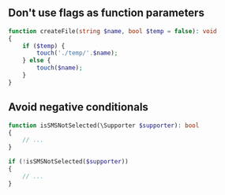 ## Don't use flags as function parameters

```php
function createFile(string $name, bool $temp = false): void
{
    if ($temp) {
        touch('./temp/'.$name);
    } else {
        touch($name);
    }
}
```

## Avoid negative conditionals

```php
function isSMSNotSelected(\Supporter $supporter): bool
{
    // ...
}

if (!isSMSNotSelected($supporter))
{
    // ...
}
```